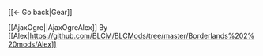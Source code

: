 [[← Go back|Gear]]

 [[AjaxOgre||AjaxOgreAlex]] By [[Alex|https://github.com/BLCM/BLCMods/tree/master/Borderlands%202%20mods/Alex]]
